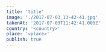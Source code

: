 ```yaml
---
title: 'title'
image: './2017-07-03_13-42-41.jpg'
takenAt: '2017-07-03T11:42:41.000Z'
country: '<country>'
place: '<place>'
publish: true
---
```

